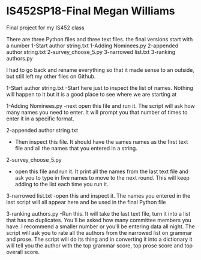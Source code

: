# IS452SP18-Final Megan Williams
Final project for my IS452 class

There are three Python files and three text files. the final versions start with a number 
1-Start author string.txt 
1-Adding Nominees.py
2-appended author string.txt
2-survey_choose_5.py
3-narrowed list.txt
3-ranking authors.py

I had to go back and rename everything so that it made sense to an outside, but still left my other files on Github.

1-Start author string.txt 
-Start here just to inspect the list of names. Nothing will happen to it but it is a good place to see where we are starting at

1-Adding Nominees.py
-next open this file and run it. The script will ask how many names you need to enter. It will prompt you that number of times to enter it in a specific format.

2-appended author string.txt
- Then inspect this file. It should have the sames names as the first text file and all the names that you entered in a string.

2-survey_choose_5.py
- open this file and run it. It print all the names from the last text file and ask you to type in five names to move to the next round. This will keep adding to the list each time you run it. 

3-narrowed list.txt
-open this and inspect it. The names you entered in the last script will all appear here and be used in the final Python file

3-ranking authors.py
-Run this. It will take the last text file, turn it into a list that has no duplicates. You'll be asked how many committee members you have. I recommend a smaller number or you'll be entering data all night. The script will ask you to rate all the authors from the narrowed list on grammar and prose. The script will do its thing and in converting it into a dictionary it will tell you the author with the top grammar score, top prose score and top overall score.
